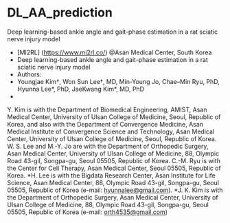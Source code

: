 # DL_AA_prediction
Deep learning-based ankle angle and gait-phase estimation in a rat sciatic nerve injury model

* [MI2RL] (https://www.mi2rl.co/) @Asan Medical Center, South Korea
* Deep learning-based ankle angle and gait-phase estimation in a rat sciatic nerve injury model
* Authors:
* Youngjae Kim†, Won Sun Lee†, MD, Min-Young Jo, Chae–Min Ryu, PhD, Hyunna Lee*, PhD, JaeKwang Kim*, MD, PhD
* 
Y. Kim is with the Department of Biomedical Engineering, AMIST, Asan
Medical Center, University of Ulsan College of Medicine, Seoul, Republic of
Korea, and also with the Department of Convergence Medicine, Asan Medical
Institute of Convergence Science and Technology, Asan Medical Center,
University of Ulsan College of Medicine, Seoul, Republic of Korea.
W. S. Lee and M.-Y. Jo are with the Department of Orthopedic Surgery,
Asan Medical Center, University of Ulsan College of Medicine, 88, Olympic
Road 43-gil, Songpa-gu, Seoul 05505, Republic of Korea.
C.-M. Ryu is with the Center for Cell Therapy, Asan Medical Center, Seoul
05505, Republic of Korea.
*H. Lee is with the Bigdata Research Center, Asan Institute for Life Science,
Asan Medical Center, 88, Olympic Road 43-gil, Songpa-gu, Seoul 05505,
Republic of Korea (e-mail: hyunnalee@gmail.com).
*J. K. Kim is with the Department of Orthopedic Surgery, Asan Medical
Center, University of Ulsan College of Medicine, 88, Olympic Road 43-gil,
Songpa-gu, Seoul 05505, Republic of Korea (e-mail: orth4535@gmail.com)
